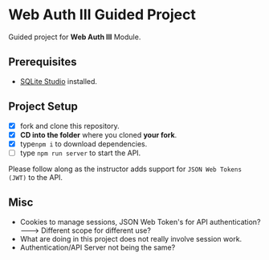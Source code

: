 # Web Auth III Guided Project

Guided project for **Web Auth III** Module.

## Prerequisites

- [SQLite Studio](https://sqlitestudio.pl/index.rvt?act=download) installed.

## Project Setup

- [X] fork and clone this repository.
- [X] **CD into the folder** where you cloned **your fork**.
- [X] type`npm i` to download dependencies.
- [ ] type `npm run server` to start the API.

Please follow along as the instructor adds support for `JSON Web Tokens (JWT)` to the API.

## Misc
- Cookies to manage sessions, JSON Web Token's for API authentication?---> Different scope for different use?
- What are doing in this project does not really involve session work. 
- Authentication/API Server not being the same?